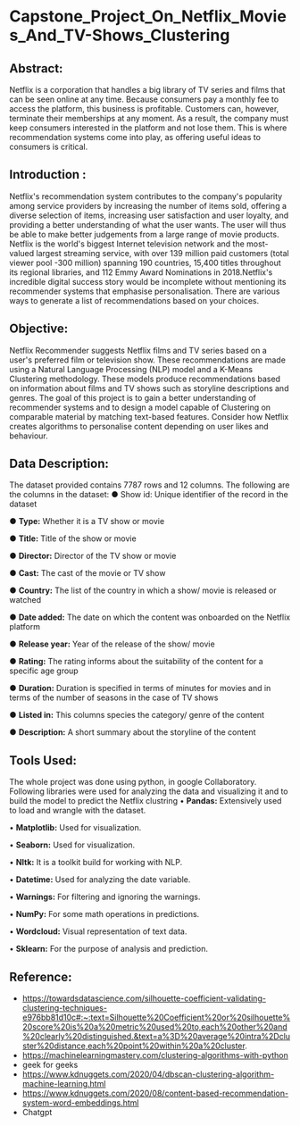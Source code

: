 # Capstone_Project_On_Netflix_Movies_And_TV-Shows_Clustering

## **Abstract:**

Netflix is a corporation that handles a big library of TV series and films that can be seen online at any time. Because consumers pay a monthly fee to access the platform, this business is profitable. Customers can, however, terminate their memberships at any moment. As a result, the company must keep consumers interested in the platform and not lose them. This is where recommendation systems come into play, as offering useful ideas to consumers is critical.

## **Introduction :**

Netflix's recommendation system contributes to the company's popularity among service providers by increasing the number of items sold, offering a diverse selection of items, increasing user satisfaction and user loyalty, and providing a better understanding of what the user wants. The user will thus be able to make better judgements from a large range of movie products. Netflix is the world's biggest Internet television network and the most-valued largest streaming service, with over 139 million paid customers (total viewer pool -300 million) spanning 190 countries, 15,400 titles throughout its regional libraries, and 112 Emmy Award Nominations in 2018.Netflix's incredible digital success story would be incomplete without mentioning its recommender systems that emphasise personalisation. There are various ways to generate a list of recommendations based on your choices.

## **Objective:**

Netflix Recommender suggests Netflix films and TV series based on a user's preferred film or television show. These recommendations are made using a Natural Language Processing (NLP) model and a K-Means Clustering methodology. These models produce recommendations based on information about films and TV shows such as storyline descriptions and genres. The goal of this project is to gain a better understanding of recommender systems and to design a model capable of Clustering on comparable material by matching text-based features. Consider how Netflix creates algorithms to personalise content depending on user likes and behaviour.

## **Data Description:**

The dataset provided contains 7787 rows and 12 columns.
The following are the columns in the dataset:
●	Show id: Unique identifier of the record in the dataset

●	**Type:** Whether it is a TV show or movie

●	**Title:** Title of the show or movie

●	**Director:** Director of the TV show or movie

●	**Cast:** The cast of the movie or TV show

●	**Country:** The list of the country in which a show/ movie is released or watched

●	**Date added:** The date on which the content was onboarded on the Netflix platform

●	**Release year:** Year of the release of the show/ movie

●	**Rating:** The rating informs about the suitability of the content for a specific age group

●	**Duration:** Duration is specified in terms of minutes for movies and in terms of the number of seasons in the case of TV shows

●	**Listed in:** This columns species the category/ genre of the content

●	**Description:** A short summary about the storyline of the content


## **Tools Used:**

The whole project was done using python, in google Collaboratory. Following libraries were used for analyzing the data and visualizing it and to build the model to predict the Netflix clustring 
•	**Pandas:** Extensively used to load and wrangle with the dataset.

•	**Matplotlib:** Used for visualization.

•	**Seaborn:** Used for visualization.

•	**Nltk:** It is a toolkit build for working with NLP.

•	**Datetime:** Used for analyzing the date variable.

•	**Warnings:** For filtering and ignoring the warnings.

•	**NumPy:** For some math operations in predictions.

•	**Wordcloud:** Visual representation of text data.

•	**Sklearn:** For the purpose of analysis and prediction.

## **Reference:**

*  https://towardsdatascience.com/silhouette-coefficient-validating-clustering-techniques-e976bb81d10c#:~:text=Silhouette%20Coefficient%20or%20silhouette%20score%20is%20a%20metric%20used%20to,each%20other%20and%20clearly%20distinguished.&text=a%3D%20average%20intra%2Dcluster%20distance,each%20point%20within%20a%20cluster.
*  https://machinelearningmastery.com/clustering-algorithms-with-python
*  geek for geeks
*  https://www.kdnuggets.com/2020/04/dbscan-clustering-algorithm-machine-learning.html
*  https://www.kdnuggets.com/2020/08/content-based-recommendation-system-word-embeddings.html
*  Chatgpt
